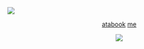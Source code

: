   ![](DIV)
  <p align="center"
    

<p align="center"

 [atabook](https://eunashyuri.atabook.org/) [me](https://github.com/REVERISTCALICO)
 <p align="center"

   ![](https://file.garden/aMn-jzbg43nKL-ik/e45f9dec082d75ce01397dede18394f2-removebg-preview%20(1).png)
   <p align="center"
